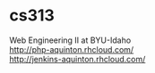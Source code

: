 # cs313
Web Engineering II at BYU-Idaho<br/>
http://php-aquinton.rhcloud.com/<a href="http://php-aquinton.rhcloud.com/"></a><br/>
http://jenkins-aquinton.rhcloud.com/<a href="http://jenkins-aquinton.rhcloud.com/"></a>
